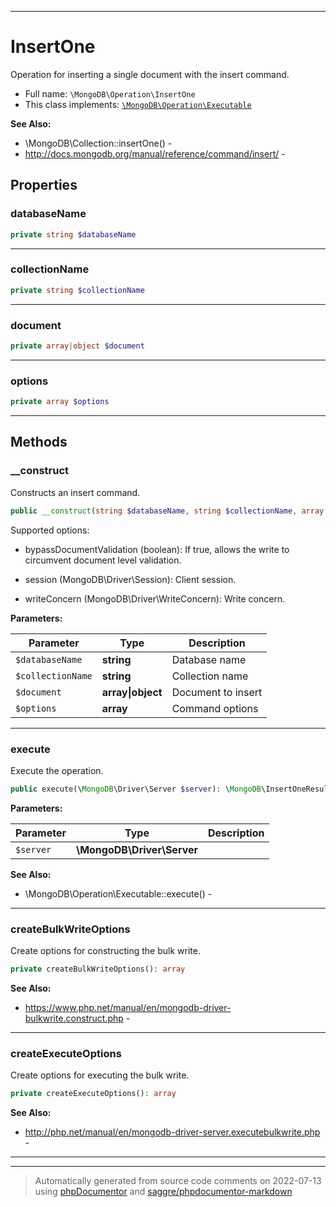 ***

# InsertOne

Operation for inserting a single document with the insert command.



* Full name: `\MongoDB\Operation\InsertOne`
* This class implements:
[`\MongoDB\Operation\Executable`](./Executable.md)

**See Also:**

* \MongoDB\Collection::insertOne() - 
* http://docs.mongodb.org/manual/reference/command/insert/ - 



## Properties


### databaseName



```php
private string $databaseName
```






***

### collectionName



```php
private string $collectionName
```






***

### document



```php
private array|object $document
```






***

### options



```php
private array $options
```






***

## Methods


### __construct

Constructs an insert command.

```php
public __construct(string $databaseName, string $collectionName, array|object $document, array $options = []): mixed
```

Supported options:

* bypassDocumentValidation (boolean): If true, allows the write to
  circumvent document level validation.

* session (MongoDB\Driver\Session): Client session.

* writeConcern (MongoDB\Driver\WriteConcern): Write concern.






**Parameters:**

| Parameter | Type | Description |
|-----------|------|-------------|
| `$databaseName` | **string** | Database name |
| `$collectionName` | **string** | Collection name |
| `$document` | **array&#124;object** | Document to insert |
| `$options` | **array** | Command options |




***

### execute

Execute the operation.

```php
public execute(\MongoDB\Driver\Server $server): \MongoDB\InsertOneResult
```








**Parameters:**

| Parameter | Type | Description |
|-----------|------|-------------|
| `$server` | **\MongoDB\Driver\Server** |  |



**See Also:**

* \MongoDB\Operation\Executable::execute() - 

***

### createBulkWriteOptions

Create options for constructing the bulk write.

```php
private createBulkWriteOptions(): array
```










**See Also:**

* https://www.php.net/manual/en/mongodb-driver-bulkwrite.construct.php - 

***

### createExecuteOptions

Create options for executing the bulk write.

```php
private createExecuteOptions(): array
```










**See Also:**

* http://php.net/manual/en/mongodb-driver-server.executebulkwrite.php - 

***


***
> Automatically generated from source code comments on 2022-07-13 using [phpDocumentor](http://www.phpdoc.org/) and [saggre/phpdocumentor-markdown](https://github.com/Saggre/phpDocumentor-markdown)
